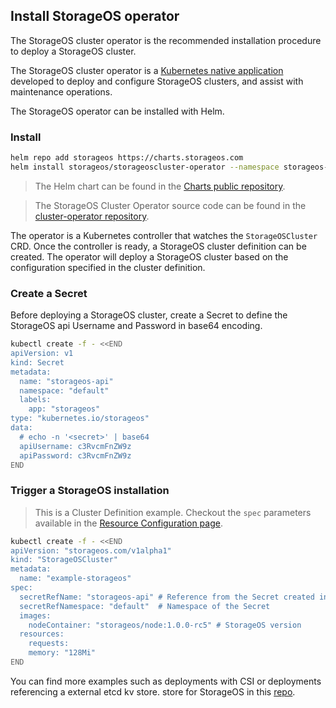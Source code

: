 ## Install StorageOS operator

The StorageOS cluster operator is the recommended installation procedure to
deploy a StorageOS cluster.

The StorageOS cluster operator is a [Kubernetes native
application](https://kubernetes.io/docs/concepts/extend-kubernetes/extend-cluster/)
developed to deploy and configure StorageOS clusters, and assist with
maintenance operations.

The StorageOS operator can be installed with Helm.

### Install

```bash
helm repo add storageos https://charts.storageos.com
helm install storageos/storageoscluster-operator --namespace storageos-operator
```

> The Helm chart can be found in the [Charts public
> repository](https://github.com/storageos/charts).

> The StorageOS Cluster Operator source code can be found in the
> [cluster-operator repository](https://github.com/storageos/cluster-operator).

The operator is a Kubernetes controller that watches the `StorageOSCluster`
CRD. Once the controller is ready, a StorageOS cluster definition can be
created. The operator will deploy a StorageOS cluster based on the
configuration specified in the cluster definition.

### Create a Secret

Before deploying a StorageOS cluster, create a Secret to define the StorageOS
api Username and Password in base64 encoding.

```bash
kubectl create -f - <<END
apiVersion: v1
kind: Secret
metadata:
  name: "storageos-api"
  namespace: "default"
  labels:
    app: "storageos"
type: "kubernetes.io/storageos"
data:
  # echo -n '<secret>' | base64
  apiUsername: c3RvcmFnZW9z
  apiPassword: c3RvcmFnZW9z
END
```

### Trigger a StorageOS installation

> This is a Cluster Definition example. Checkout the `spec` parameters
> available in the [Resource Configuration
> page](https://github.com/storageos/cluster-operator#storageoscluster-resource-configuration).

```bash
kubectl create -f - <<END
apiVersion: "storageos.com/v1alpha1"
kind: "StorageOSCluster"
metadata:
  name: "example-storageos"
spec:
  secretRefName: "storageos-api" # Reference from the Secret created in the previous step
  secretRefNamespace: "default"  # Namespace of the Secret
  images:
    nodeContainer: "storageos/node:1.0.0-rc5" # StorageOS version
  resources:
    requests:
    memory: "128Mi"
END
```

You can find more examples such as deployments with CSI or deployments referencing a external etcd kv store.
store for StorageOS in this [repo](TODO).
